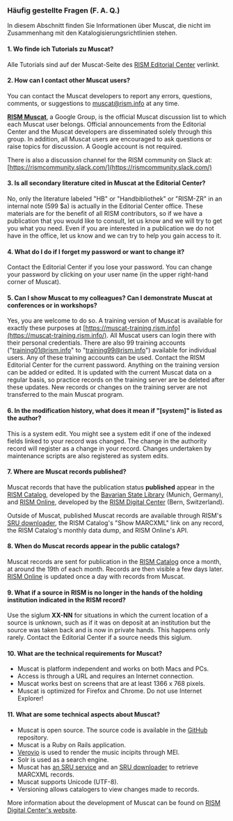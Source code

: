 ### Häufig gestellte Fragen (F. A. Q.)

In diesem Abschnitt finden Sie Informationen über Muscat, die nicht im Zusammenhang mit den Katalogisierungsrichtlinien stehen.

#### 1. Wo finde ich Tutorials zu Muscat?

Alle Tutorials sind auf der Muscat-Seite des [RISM Editorial Center](https://rism.info/community/muscat.html) verlinkt.

#### 2. How can I contact other Muscat users?

You can contact the Muscat developers to report any errors, questions, comments, or suggestions to [muscat@rism.info](mailto:muscat@rism.info) at any time.

**[RISM Muscat](https://groups.google.com/forum/#!forum/rism-muscat)**, a Google Group, is the official Muscat discussion list to which each Muscat user belongs. Official announcements from the Editorial Center and the Muscat developers are disseminated solely through this group. In addition, all Muscat users are encouraged to ask questions or raise topics for discussion. A Google account is not required.

There is also a discussion channel for the RISM community on Slack at:   
[https://rismcommunity.slack.com/](https://rismcommunity.slack.com/)

#### 3. Is all secondary literature cited in Muscat at the Editorial Center?

No, only the literature labeled "HB" or "Handbibliothek" or "RISM-ZR" in an internal note (599 $a) is actually in the Editorial Center office. These materials are for the benefit of all RISM contributors, so if we have a publication that you would like to consult, let us know and we will try to get you what you need. Even if you are interested in a publication we do not have in the office, let us know and we can try to help you gain access to it.

#### 4. What do I do if I forget my password or want to change it?

Contact the Editorial Center if you lose your password. You can change your password by clicking on your user name (in the upper right-hand corner of Muscat).

#### 5. Can I show Muscat to my colleagues? Can I demonstrate Muscat at conferences or in workshops?

Yes, you are welcome to do so. A training version of Muscat is available for exactly these purposes at [https://muscat-training.rism.info](https://muscat-training.rism.info/). All Muscat users can login there with their personal credentials. There are also 99 training accounts ("training01@rism.info" to "training99@rism.info") available for individual users. Any of these training accounts can be used. Contact the RISM Editorial Center for the current password. Anything on the training version can be added or edited. It is updated with the current Muscat data on a regular basis, so practice records on the training server are be deleted after these updates. New records or changes on the training server are not transferred to the main Muscat program.

#### 6. In the modification history, what does it mean if "[system]" is listed as the author?

This is a system edit. You might see a system edit if one of the indexed fields linked to your record was changed. The change in the authority record will register as a change in your record. Changes undertaken by maintenance scripts are also registered as system edits.

#### 7. Where are Muscat records published?

Muscat records that have the publication status **published** appear in the [RISM Catalog](https://opac.rism.info/), developed by the [Bavarian State Library](https://www.bsb-muenchen.de/) (Munich, Germany), and [RISM Online](https://rism.online/), developed by the [RISM Digital Center](https://rism.info/digital-center.html) (Bern, Switzerland).

Outside of Muscat, published Muscat records are available through RISM's [SRU downloader](https://github.com/rism-international/sru-downloader), the RISM Catalog's "Show MARCXML" link on any record, the RISM Catalog's monthly data dump, and RISM Online's API.

#### 8. When do Muscat records appear in the public catalogs?

Muscat records are sent for publication in the [RISM Catalog](https://opac.rism.info/) once a month, at around the 19th of each month. Records are then visible a few days later. [RISM Online](https://rism.online/) is updated once a day with records from Muscat.

#### 9. What if a source in RISM is no longer in the hands of the holding institution indicated in the RISM record?

Use the siglum **XX-NN** for situations in which the current location of a source is unknown, such as if it was on deposit at an institution but the source was taken back and is now in private hands. This happens only rarely. Contact the Editorial Center if a source needs this siglum.

#### 10. What are the technical requirements for Muscat?

- Muscat is platform independent and works on both Macs and PCs.
- Access is through a URL and requires an Internet connection.
- Muscat works best on screens that are at least 1366 x 768 pixels.
- Muscat is optimized for Firefox and Chrome. Do not use Internet Explorer!

#### 11. What are some technical aspects about Muscat?

- Muscat is open source. The source code is available in the [GitHub](https://github.com/rism-ch/muscat) repository.
- Muscat is a Ruby on Rails application.
- [Verovio](https://www.verovio.org/pae-editor.html) is used to render the music incipits through MEI.
- Solr is used as a search engine.
- Muscat has [an SRU service](https://github.com/rism-ch/muscat/wiki/SRU) and an [SRU downloader](https://github.com/rism-international/sru-downloader) to retrieve MARCXML records.
- Muscat supports Unicode (UTF-8).
- Versioning allows catalogers to view changes made to records.

More information about the development of Muscat can be found on [RISM Digital Center's website](https://rism.digital/tools/muscat.html).
